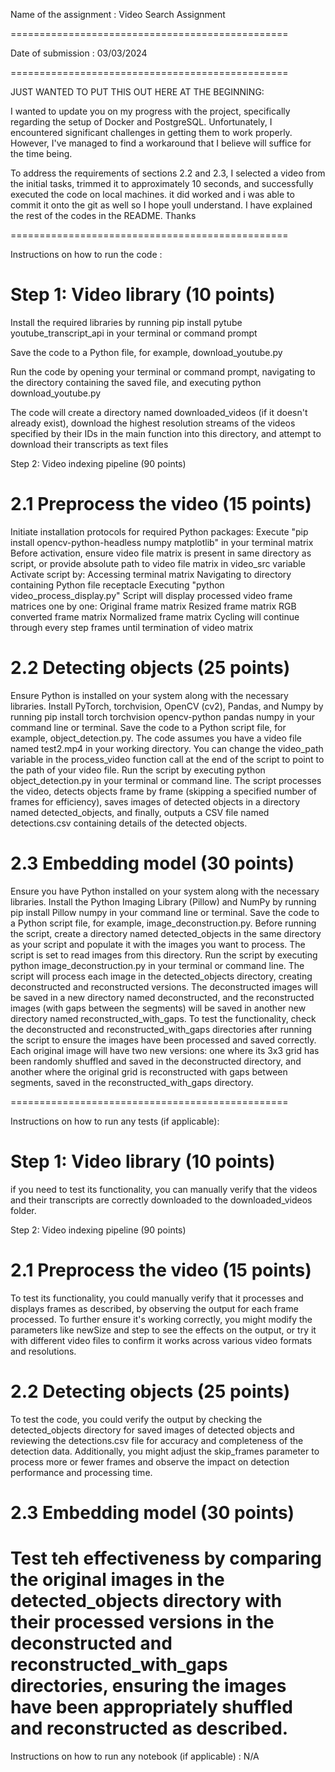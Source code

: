 Name of the assignment : Video Search Assignment 

================================================

Date of submission : 03/03/2024

================================================

JUST WANTED TO PUT THIS OUT HERE AT THE BEGINNING:

I wanted to update you on my progress with the project, specifically regarding the setup of Docker and PostgreSQL. Unfortunately, I encountered significant challenges in getting them to work properly. However, I've managed to find a workaround that I believe will suffice for the time being.

To address the requirements of sections 2.2 and 2.3, I selected a video from the initial tasks, trimmed it to approximately 10 seconds, and successfully executed the code on local machines. it did worked and i was able to commit it onto the git as well so I hope youll understand. I have explained the rest of the codes in the README. Thanks

================================================

Instructions on how to run the code :

Step 1: Video library (10 points)
= 
Install the required libraries by running pip install pytube youtube_transcript_api in your terminal or command prompt

Save the code to a Python file, for example, download_youtube.py

Run the code by opening your terminal or command prompt, navigating to the directory containing the saved file, and executing python download_youtube.py

The code will create a directory named downloaded_videos (if it doesn't already exist), download the highest resolution streams of the videos specified by their IDs in the main function into this directory, and attempt to download their transcripts as text files

Step 2: Video indexing pipeline (90 points)

2.1 Preprocess the video (15 points)
= 
Initiate installation protocols for required Python packages:
Execute "pip install opencv-python-headless numpy matplotlib" in your terminal matrix
Before activation, ensure video file matrix is present in same directory as script, or provide absolute path to video file matrix in video_src variable
Activate script by:
Accessing terminal matrix
Navigating to directory containing Python file receptacle
Executing "python video_process_display.py"
Script will display processed video frame matrices one by one:
Original frame matrix
Resized frame matrix
RGB converted frame matrix
Normalized frame matrix
Cycling will continue through every step frames until termination of video matrix

2.2 Detecting objects (25 points)
=
Ensure Python is installed on your system along with the necessary libraries. Install PyTorch, torchvision, OpenCV (cv2), Pandas, and Numpy by running pip install torch torchvision opencv-python pandas numpy in your command line or terminal.
Save the code to a Python script file, for example, object_detection.py.
The code assumes you have a video file named test2.mp4 in your working directory. You can change the video_path variable in the process_video function call at the end of the script to point to the path of your video file.
Run the script by executing python object_detection.py in your terminal or command line. The script processes the video, detects objects frame by frame (skipping a specified number of frames for efficiency), saves images of detected objects in a directory named detected_objects, and finally, outputs a CSV file named detections.csv containing details of the detected objects.

2.3 Embedding model (30 points)
=
Ensure you have Python installed on your system along with the necessary libraries. Install the Python Imaging Library (Pillow) and NumPy by running pip install Pillow numpy in your command line or terminal.
Save the code to a Python script file, for example, image_deconstruction.py.
Before running the script, create a directory named detected_objects in the same directory as your script and populate it with the images you want to process. The script is set to read images from this directory.
Run the script by executing python image_deconstruction.py in your terminal or command line. The script will process each image in the detected_objects directory, creating deconstructed and reconstructed versions. The deconstructed images will be saved in a new directory named deconstructed, and the reconstructed images (with gaps between the segments) will be saved in another new directory named reconstructed_with_gaps.
To test the functionality, check the deconstructed and reconstructed_with_gaps directories after running the script to ensure the images have been processed and saved correctly. Each original image will have two new versions: one where its 3x3 grid has been randomly shuffled and saved in the deconstructed directory, and another where the original grid is reconstructed with gaps between segments, saved in the reconstructed_with_gaps directory.


================================================

Instructions on how to run any tests (if applicable):

Step 1: Video library (10 points)
= 
if you need to test its functionality, you can manually verify that the videos and their transcripts are correctly downloaded to the downloaded_videos folder.

Step 2: Video indexing pipeline (90 points)

2.1 Preprocess the video (15 points)
= 
To test its functionality, you could manually verify that it processes and displays frames as described, by observing the output for each frame processed. To further ensure it's working correctly, you might modify the parameters like newSize and step to see the effects on the output, or try it with different video files to confirm it works across various video formats and resolutions.


2.2 Detecting objects (25 points)
= 
To test the code, you could verify the output by checking the detected_objects directory for saved images of detected objects and reviewing the detections.csv file for accuracy and completeness of the detection data. Additionally, you might adjust the skip_frames parameter to process more or fewer frames and observe the impact on detection performance and processing time.

2.3 Embedding model (30 points)
=
Test teh effectiveness by comparing the original images in the detected_objects directory with their processed versions in the deconstructed and reconstructed_with_gaps directories, ensuring the images have been appropriately shuffled and reconstructed as described.
================================================

Instructions on how to run any notebook (if applicable) : N/A